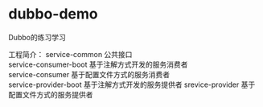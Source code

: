 # dubbo-demo
Dubbo的练习学习

工程简介：
  service-common                   公共接口<br/>
  service-consumer-boot            基于注解方式开发的服务消费者<br>
  service-consumer                 基于配置文件方式的服务消费者</br>
  service-provider-boot            基于注解方式开发的服务提供者
  srevice-provider                 基于配置文件方式的服务提供者
